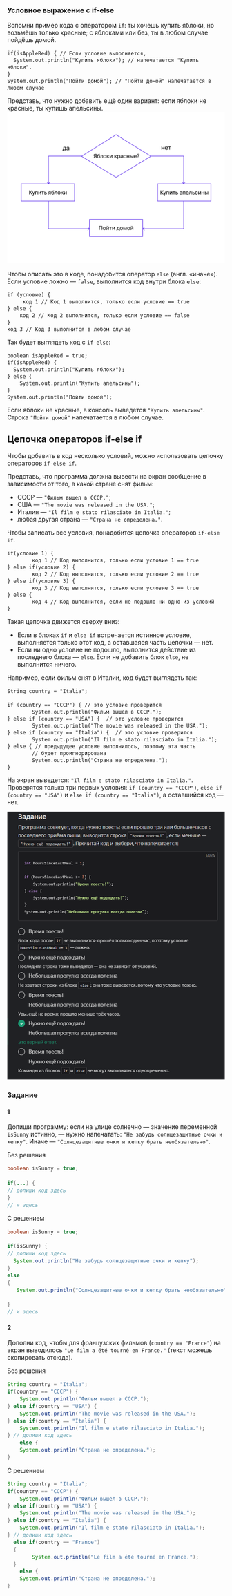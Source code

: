 ### Условное выражение с if-else

Вспомни пример кода с оператором `if`: ты хочешь купить яблоки, но возьмёшь только красные; с яблоками или без, ты в любом случае пойдёшь домой.

```
if(isAppleRed) { // Если условие выполняется,
  System.out.println("Купить яблоки"); // напечатается "Купить яблоки".
}
System.out.println("Пойти домой"); // "Пойти домой" напечатается в любом случае 
```

Представь, что нужно добавить ещё один вариант: если яблоки не красные, ты купишь апельсины.
![5_operatorIfElse_scheme_applesAndOranges.png](img%2F5_operatorIfElse_scheme_applesAndOranges.png)

Чтобы описать это в коде, понадобится оператор `else` (англ. «иначе»). Если условие ложно — `false`, выполнится код внутри блока `else`:

```
if (условие) {
     код 1 // Код 1 выполнится, только если условие == true
} else {
    код 2 // Код 2 выполнится, только если условие == false
}
код 3 // Код 3 выполнится в любом случае 
```

Так будет выглядеть код с `if-else`:

```
boolean isAppleRed = true;
if(isAppleRed) {
  System.out.println("Купить яблоки");
} else {
    System.out.println("Купить апельсины");
}
System.out.println("Пойти домой"); 
```

Если яблоки не красные, в консоль выведется `"Купить апельсины"`. Строка `"Пойти домой"` напечатается в любом случае.

## Цепочка операторов if-else if

Чтобы добавить в код несколько условий, можно использовать цепочку операторов `if-else if`.

Представь, что программа должна вывести на экран сообщение в зависимости от того, в какой стране снят фильм:

- СССР — `"Фильм вышел в СССР."`;
- США — `"The movie was released in the USA."`;
- Италия — `"Il film e stato rilasciato in Italia."`;
- любая другая страна — `"Страна не определена."`.

Чтобы записать все условия, понадобится цепочка операторов `if-else if`.

```
if(условие 1) {
        код 1 // Код выполнится, только если условие 1 == true
} else if(условие 2) {
        код 2 // Код выполнится, только если условие 2 == true
} else if(условие 3) {
        код 3 // Код выполнится, только если условие 3 == true
} else {
        код 4 // Код выполнится, если не подошло ни одно из условий
} 
```

Такая цепочка движется сверху вниз:

- Если в блоках `if` и `else if` встречается истинное условие, выполняется только этот код, а оставшаяся часть цепочки — нет.
- Если ни одно условие не подошло, выполнится действие из последнего блока — `else`. Если не добавить блок `else`, не выполнится ничего.


Например, если фильм снят в Италии, код будет выглядеть так:

```
String country = "Italia";

if (country == "СССР") { // это условие проверится
        System.out.println("Фильм вышел в СССР.");
} else if (country == "USA") {  // это условие проверится
        System.out.println("The movie was released in the USA.");
} else if (country == "Italia") {  // это условие проверится
        System.out.println("Il film e stato rilasciato in Italia.");
} else { // предыдущее условие выполнилось, поэтому эта часть 
        // будет проигнорирована
        System.out.println("Страна не определена.");
} 
```

На экран выведется: `"Il film e stato rilasciato in Italia."`. Проверятся только три первых условия: `if (country == "СССР")`, `else if (country == "USA")` и `else if (country == "Italia")`, а оставшийся код — нет.

![img_4.png](img%2Fimg_4.png)

### Задание
#### 1
Допиши программу: если на улице солнечно — значение переменной `isSunny` истинно, — нужно напечатать: `"Не забудь солнцезащитные очки и кепку"`. Иначе — `"Солнцезащитные очки и кепку брать необязательно"`.

Без решения
```Java
boolean isSunny = true;

if(...) {
// допиши код здесь
}
// и здесь
```

С решением
```Java
boolean isSunny = true;

if(isSunny) {
// допиши код здесь
  System.out.println("Не забудь солнцезащитные очки и кепку");
}
else
{
   System.out.println("Солнцезащитные очки и кепку брать необязательно");
 
}
// и здесь
```

#### 2
Дополни код, чтобы для французских фильмов (`country == "France"`) на экран выводилось `"Le film a été tourné en France."` (текст можешь скопировать отсюда).

Без решения
```Java
String country = "Italia";
if(country == "СССР") {
    System.out.println("Фильм вышел в СССР.");
} else if(country == "USA") {
    System.out.println("The movie was released in the USA.");
} else if(country == "Italia") {
    System.out.println("Il film e stato rilasciato in Italia.");
} // допиши код здесь
	else {
    System.out.println("Страна не определена.");
}
```

С решением
```Java
String country = "Italia";
if(country == "СССР") {
    System.out.println("Фильм вышел в СССР.");
} else if(country == "USA") {
    System.out.println("The movie was released in the USA.");
} else if(country == "Italia") {
    System.out.println("Il film e stato rilasciato in Italia.");
} // допиши код здесь
  else if(country == "France")
  {
        System.out.println("Le film a été tourné en France.");
  }
	else {
    System.out.println("Страна не определена.");
}
```